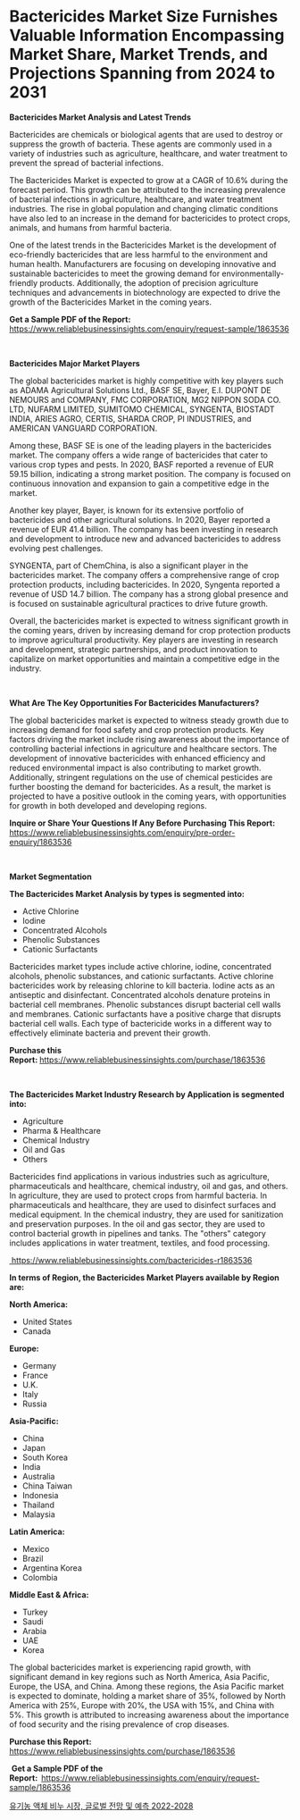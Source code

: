 <p><h1>Bactericides Market Size Furnishes Valuable Information Encompassing Market Share, Market Trends, and Projections Spanning from 2024 to 2031</h1></p><p><strong>Bactericides Market Analysis and Latest Trends</strong></p>
<p><p>Bactericides are chemicals or biological agents that are used to destroy or suppress the growth of bacteria. These agents are commonly used in a variety of industries such as agriculture, healthcare, and water treatment to prevent the spread of bacterial infections.</p><p>The Bactericides Market is expected to grow at a CAGR of 10.6% during the forecast period. This growth can be attributed to the increasing prevalence of bacterial infections in agriculture, healthcare, and water treatment industries. The rise in global population and changing climatic conditions have also led to an increase in the demand for bactericides to protect crops, animals, and humans from harmful bacteria.</p><p>One of the latest trends in the Bactericides Market is the development of eco-friendly bactericides that are less harmful to the environment and human health. Manufacturers are focusing on developing innovative and sustainable bactericides to meet the growing demand for environmentally-friendly products. Additionally, the adoption of precision agriculture techniques and advancements in biotechnology are expected to drive the growth of the Bactericides Market in the coming years.</p></p>
<p><strong>Get a Sample PDF of the Report:&nbsp;</strong> <a href="https://www.reliablebusinessinsights.com/enquiry/request-sample/1863536">https://www.reliablebusinessinsights.com/enquiry/request-sample/1863536</a></p>
<p>&nbsp;</p>
<p><strong>Bactericides Major Market Players</strong></p>
<p><p>The global bactericides market is highly competitive with key players such as ADAMA Agricultural Solutions Ltd., BASF SE, Bayer, E.I. DUPONT DE NEMOURS and COMPANY, FMC CORPORATION, MG2 NIPPON SODA CO. LTD, NUFARM LIMITED, SUMITOMO CHEMICAL, SYNGENTA, BIOSTADT INDIA, ARIES AGRO, CERTIS, SHARDA CROP, PI INDUSTRIES, and AMERICAN VANGUARD CORPORATION.</p><p>Among these, BASF SE is one of the leading players in the bactericides market. The company offers a wide range of bactericides that cater to various crop types and pests. In 2020, BASF reported a revenue of EUR 59.15 billion, indicating a strong market position. The company is focused on continuous innovation and expansion to gain a competitive edge in the market.</p><p>Another key player, Bayer, is known for its extensive portfolio of bactericides and other agricultural solutions. In 2020, Bayer reported a revenue of EUR 41.4 billion. The company has been investing in research and development to introduce new and advanced bactericides to address evolving pest challenges.</p><p>SYNGENTA, part of ChemChina, is also a significant player in the bactericides market. The company offers a comprehensive range of crop protection products, including bactericides. In 2020, Syngenta reported a revenue of USD 14.7 billion. The company has a strong global presence and is focused on sustainable agricultural practices to drive future growth.</p><p>Overall, the bactericides market is expected to witness significant growth in the coming years, driven by increasing demand for crop protection products to improve agricultural productivity. Key players are investing in research and development, strategic partnerships, and product innovation to capitalize on market opportunities and maintain a competitive edge in the industry.</p></p>
<p>&nbsp;</p>
<p><strong>What Are The Key Opportunities For Bactericides Manufacturers?</strong></p>
<p><p>The global bactericides market is expected to witness steady growth due to increasing demand for food safety and crop protection products. Key factors driving the market include rising awareness about the importance of controlling bacterial infections in agriculture and healthcare sectors. The development of innovative bactericides with enhanced efficiency and reduced environmental impact is also contributing to market growth. Additionally, stringent regulations on the use of chemical pesticides are further boosting the demand for bactericides. As a result, the market is projected to have a positive outlook in the coming years, with opportunities for growth in both developed and developing regions.</p></p>
<p><strong>Inquire or Share Your Questions If Any Before Purchasing This Report:</strong> <a href="https://www.reliablebusinessinsights.com/enquiry/pre-order-enquiry/1863536">https://www.reliablebusinessinsights.com/enquiry/pre-order-enquiry/1863536</a></p>
<p>&nbsp;</p>
<p><strong>Market Segmentation</strong></p>
<p><strong>The Bactericides Market Analysis by types is segmented into:</strong></p>
<p><ul><li>Active Chlorine</li><li>Iodine</li><li>Concentrated Alcohols</li><li>Phenolic Substances</li><li>Cationic Surfactants</li></ul></p>
<p><p>Bactericides market types include active chlorine, iodine, concentrated alcohols, phenolic substances, and cationic surfactants. Active chlorine bactericides work by releasing chlorine to kill bacteria. Iodine acts as an antiseptic and disinfectant. Concentrated alcohols denature proteins in bacterial cell membranes. Phenolic substances disrupt bacterial cell walls and membranes. Cationic surfactants have a positive charge that disrupts bacterial cell walls. Each type of bactericide works in a different way to effectively eliminate bacteria and prevent their growth.</p></p>
<p><strong>Purchase this Report:&nbsp;</strong><a href="https://www.reliablebusinessinsights.com/purchase/1863536">https://www.reliablebusinessinsights.com/purchase/1863536</a></p>
<p>&nbsp;</p>
<p><strong>The Bactericides Market Industry Research by Application is segmented into:</strong></p>
<p><ul><li>Agriculture</li><li>Pharma & Healthcare</li><li>Chemical Industry</li><li>Oil and Gas</li><li>Others</li></ul></p>
<p><p>Bactericides find applications in various industries such as agriculture, pharmaceuticals and healthcare, chemical industry, oil and gas, and others. In agriculture, they are used to protect crops from harmful bacteria. In pharmaceuticals and healthcare, they are used to disinfect surfaces and medical equipment. In the chemical industry, they are used for sanitization and preservation purposes. In the oil and gas sector, they are used to control bacterial growth in pipelines and tanks. The "others" category includes applications in water treatment, textiles, and food processing.</p></p>
<p><a href="https://www.reliablebusinessinsights.com/bactericides-r1863536">&nbsp;https://www.reliablebusinessinsights.com/bactericides-r1863536</a></p>
<p><strong>In terms of Region, the Bactericides Market Players available by Region are:</strong></p>
<p>
    <p> <strong> North America: </strong>
        <ul>
            <li>United States</li>
            <li>Canada</li>
        </ul>
        </p> 
    <p> <strong> Europe: </strong>
        <ul>
            <li>Germany</li>
            <li>France</li>
            <li>U.K.</li>
            <li>Italy</li>
            <li>Russia</li>
        </ul>
        </p> 
    <p> <strong> Asia-Pacific: </strong>
        <ul>
            <li>China</li>
            <li>Japan</li>
            <li>South Korea</li>
            <li>India</li>
            <li>Australia</li>
            <li>China Taiwan</li>
            <li>Indonesia</li>
            <li>Thailand</li>
            <li>Malaysia</li>
        </ul>
        </p> 
    <p> <strong> Latin America: </strong>
        <ul>
            <li>Mexico</li>
            <li>Brazil</li>
            <li>Argentina Korea</li>
            <li>Colombia</li>
        </ul>
        </p> 
    <p> <strong> Middle East & Africa: </strong>
        <ul>
            <li>Turkey</li>
            <li>Saudi</li>
            <li>Arabia</li>
            <li>UAE</li>
            <li>Korea</li>
        </ul>
    </p>
    </p>
<p><p>The global bactericides market is experiencing rapid growth, with significant demand in key regions such as North America, Asia Pacific, Europe, the USA, and China. Among these regions, the Asia Pacific market is expected to dominate, holding a market share of 35%, followed by North America with 25%, Europe with 20%, the USA with 15%, and China with 5%. This growth is attributed to increasing awareness about the importance of food security and the rising prevalence of crop diseases.</p></p>
<p><strong>Purchase this Report: </strong><a href="https://www.reliablebusinessinsights.com/purchase/1863536">https://www.reliablebusinessinsights.com/purchase/1863536</a></p>
<p>&nbsp;<strong>Get a Sample PDF of the Report:&nbsp;&nbsp;</strong><a href="https://www.reliablebusinessinsights.com/enquiry/request-sample/1863536">https://www.reliablebusinessinsights.com/enquiry/request-sample/1863536</a></p>
<p><strong></strong></p>
<p><p><a href="https://github.com/langcat852024/Market-Research-Report-List-1/blob/main/4497848130293.md">유기농 액체 비누 시장, 글로벌 전망 및 예측 2022-2028</a></p></p>